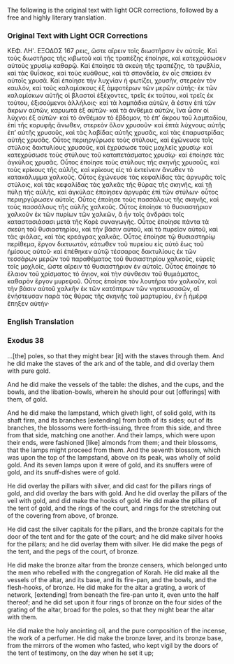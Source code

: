 The following is the original text with light OCR corrections, followed by a free and highly literary translation.

### Original Text with Light OCR Corrections

ΚΕΦ. ΛΗʹ. ΕΞΟΔΟΣ 167
ρεις, ὥστε αἴρειν τοῖς διωστῆρσιν ἐν αὐτοῖς. Καὶ τοὺς διωστῆρας
τῆς κιβωτοῦ καὶ τῆς τραπέζης ἐποίησε, καὶ κατεχρύσωσεν αὐτοὺς
χρυσίῳ καθαρῷ. Καὶ ἐποίησε τὰ σκεύη τῆς τραπέζης, τὰ τρυβλία,
καὶ τὰς θυΐσκας, καὶ τοὺς κυάθους, καὶ τὰ σπονδεῖα, ἐν οἷς σπείσει
ἐν αὐτοῖς χρυσᾶ. Καὶ ἐποίησε τὴν λυχνίαν ἡ φωτίζει, χρυσῆν,
στερεὰν τὸν καυλόν, καὶ τοὺς καλαμίσκους ἐξ ἀμφοτέρων τῶν μερῶν
αὐτῆς· ἐκ τῶν καλαμίσκων αὐτῆς οἱ βλαστοὶ ἐξέχοντες, τρεῖς ἐκ
τούτου, καὶ τρεῖς ἐκ τούτου, ἐξισούμενοι ἀλλήλοις· καὶ τὰ λαμπάδια
αὐτῶν, ἃ ἐστιν ἐπὶ τῶν ἄκρων αὐτῶν, καρυωτὰ ἐξ αὐτῶν· καὶ τὰ
ἀνθέμια αὐτῶν, ἵνα ὦσιν οἱ λύχνοι ἐξ αὐτῶν· καὶ τὸ ἀνθέμιον τὸ
ἕβδομον, τὸ ἐπ’ ἄκρου τοῦ λαμπαδίου, ἐπὶ τῆς κορυφῆς ἄνωθεν,
στερεὸν ὅλον χρυσοῦν· καὶ ἑπτὰ λύχνους αὐτῆς ἐπ’ αὐτῆς χρυσοῦς,
καὶ τὰς λαβίδας αὐτῆς χρυσᾶς, καὶ τὰς ἐπαρυστρίδας αὐτῆς χρυσᾶς.
Οὗτος περιηργύρωσε τοὺς στύλους, καὶ ἐχώνευσε τοῖς στύλοις
δακτυλίους χρυσοῦς, καὶ ἐχρύσωσε τοὺς μοχλεῖς χρυσίῳ· καὶ
κατεχρύσωσε τοὺς στύλους τοῦ καταπετάσματος χρυσίῳ· καὶ
ἐποίησε τὰς ἀγκύλας χρυσᾶς. Οὗτος ἐποίησε τοὺς στύλους τῆς
σκηνῆς χρυσοῦς, καὶ τοὺς κρίκους τῆς αὐλῆς, καὶ κρίκους εἰς τὸ
ἐκτείνειν ἄνωθεν τὸ κατακάλυμμα χαλκοῦς. Οὗτος ἐχώνευσε τὰς
κεφαλίδας τὰς ἀργυρᾶς τοῖς στύλοις, καὶ τὰς κεφαλίδας τὰς χαλκᾶς
τῆς θύρας τῆς σκηνῆς, καὶ τῇ πύλῃ τῆς αὐλῆς, καὶ ἀγκύλας
ἐποίησεν ἀργυρᾶς ἐπὶ τῶν στύλων· οὗτος περιηργύρωσεν αὐτοῖς.
Οὗτος ἐποίησε τοὺς πασσάλους τῆς σκηνῆς, καὶ τοὺς πασσάλους
τῆς αὐλῆς χαλκοῦς. Οὗτος ἐποίησε τὸ θυσιαστήριον χαλκοῦν ἐκ
τῶν πυρίων τῶν χαλκῶν, ἃ ἦν τοῖς ἀνδράσι τοῖς καταστασιάσασι
μετὰ τῆς Κορὲ συναγωγῆς. Οὗτος ἐποίησε πάντα τὰ σκεύη τοῦ
θυσιαστηρίου, καὶ τὴν βάσιν αὐτοῦ, καὶ τὸ πυρεῖον αὐτοῦ, καὶ τὰς
φιάλας, καὶ τὰς κρεάγρας χαλκᾶς. Οὗτος ἐποίησε τῷ θυσιαστηρίῳ
περίθεμα, ἔργον δικτυωτόν, κάτωθεν τοῦ πυρείου εἰς αὐτὸ ἕως τοῦ
ἡμίσους αὐτοῦ· καὶ ἐπέθηκεν αὐτῷ τέσσαρας δακτυλίους ἐκ τῶν
τεσσάρων μερῶν τοῦ παραθέματος τοῦ θυσιαστηρίου χαλκοῦς,
εὑρεῖς τοῖς μοχλοῖς, ὥστε αἴρειν τὸ θυσιαστήριον ἐν αὐτοῖς.
Οὗτος ἐποίησε τὸ ἔλαιον τοῦ χρίσματος τὸ ἅγιον, καὶ τὴν σύνθεσιν
τοῦ θυμιάματος, καθαρὸν ἔργον μυρεψοῦ. Οὗτος ἐποίησε τὸν
λουτῆρα τὸν χαλκοῦν, καὶ τὴν βάσιν αὐτοῦ χαλκῆν ἐκ τῶν
κατόπτρων τῶν νηστευσασῶν, αἳ ἐνήστευσαν παρὰ τὰς θύρας τῆς
σκηνῆς τοῦ μαρτυρίου, ἐν ᾗ ἡμέρᾳ ἔπηξεν αὐτήν·

### English Translation

### Exodus 38

...[the] poles, so that they might bear [it] with the staves through them. And he did make the staves of the ark and of the table, and did overlay them with pure gold.

And he did make the vessels of the table: the dishes, and the cups, and the bowls, and the libation-bowls, wherein he should pour out [offerings] with them, of gold.

And he did make the lampstand, which giveth light, of solid gold, with its shaft firm, and its branches [extending] from both of its sides; out of its branches, the blossoms were forth-issuing, three from this side, and three from that side, matching one another. And their lamps, which were upon their ends, were fashioned [like] almonds from them; and their blossoms, that the lamps might proceed from them. And the seventh blossom, which was upon the top of the lampstand, above on its peak, was wholly of solid gold. And its seven lamps upon it were of gold, and its snuffers were of gold, and its snuff-dishes were of gold.

He did overlay the pillars with silver, and did cast for the pillars rings of gold, and did overlay the bars with gold. And he did overlay the pillars of the veil with gold, and did make the hooks of gold. He did make the pillars of the tent of gold, and the rings of the court, and rings for the stretching out of the covering from above, of bronze.

He did cast the silver capitals for the pillars, and the bronze capitals for the door of the tent and for the gate of the court; and he did make silver hooks for the pillars; and he did overlay them with silver. He did make the pegs of the tent, and the pegs of the court, of bronze.

He did make the bronze altar from the bronze censers, which belonged unto the men who rebelled with the congregation of Korah. He did make all the vessels of the altar, and its base, and its fire-pan, and the bowls, and the flesh-hooks, of bronze. He did make for the altar a grating, a work of network, [extending] from beneath the fire-pan unto it, even unto the half thereof; and he did set upon it four rings of bronze on the four sides of the grating of the altar, broad for the poles, so that they might bear the altar with them.

He did make the holy anointing oil, and the pure composition of the incense, the work of a perfumer. He did make the bronze laver, and its bronze base, from the mirrors of the women who fasted, who kept vigil by the doors of the tent of testimony, on the day when he set it up;